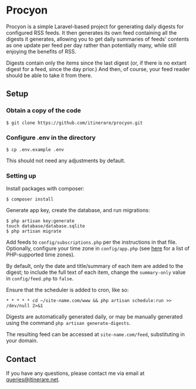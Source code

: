 # Procyon

Procyon is a simple Laravel-based project for generating daily digests for configured RSS feeds. It then generates its own feed containing all the digests it generates, allowing you to get daily summaries of feeds' contents as one update per feed per day rather than potentially many, while still enjoying the benefits of RSS.

Digests contain only the items since the last digest (or, if there is no extant digest for a feed, since the day prior.) And then, of course, your feed reader should be able to take it from there.

## Setup

### Obtain a copy of the code

```
$ git clone https://github.com/itinerare/procyon.git
```

### Configure .env in the directory

```
$ cp .env.example .env
```

This should not need any adjustments by default.

### Setting up

Install packages with composer:
```
$ composer install
```

Generate app key, create the database, and run migrations:
```
$ php artisan key:generate
touch database/database.sqlite
$ php artisan migrate
```

Add feeds to `config/subscriptions.php` per the instructions in that file. Optionally, configure your time zone in `config/app.php` (see [here](https://www.php.net/manual/en/timezones.php) for a list of PHP-supported time zones).

By default, only the date and title/summary of each item are added to the digest; to include the full text of each item, change the `summary-only` value in `config/feed.php` to `false`. 

Ensure that the scheduler is added to cron, like so:
```
* * * * * cd ~/site-name.com/www && php artisan schedule:run >> /dev/null 2>&1
```

Digests are automatically generated daily, or may be manually generated using the command `php artisan generate-digests`.

The resulting feed can be accessed at `site-name.com/feed`, substituting in your domain.

## Contact
If you have any questions, please contact me via email at [queries@itinerare.net](emailto:queries@itinerare.net).
